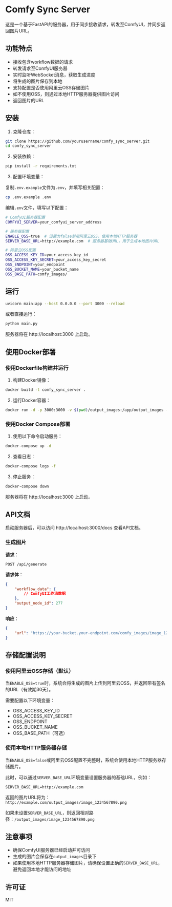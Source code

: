 # Comfy Sync Server

这是一个基于FastAPI的服务器，用于同步接收请求，转发至ComfyUI，并同步返回图片URL。

## 功能特点

- 接收包含workflow数据的请求
- 转发请求至ComfyUI服务器
- 实时监听WebSocket消息，获取生成进度
- 将生成的图片保存到本地
- 支持配置是否使用阿里云OSS存储图片
- 如不使用OSS，则通过本地HTTP服务器提供图片访问
- 返回图片的URL

## 安装

1. 克隆仓库：

```bash
git clone https://github.com/yourusername/comfy_sync_server.git
cd comfy_sync_server
```

2. 安装依赖：

```bash
pip install -r requirements.txt
```

3. 配置环境变量：

复制`.env.example`文件为`.env`，并填写相关配置：

```bash
cp .env.example .env
```

编辑`.env`文件，填写以下配置：

```bash
# ComfyUI服务器配置
COMFYUI_SERVER=your_comfyui_server_address

# 服务器配置
ENABLE_OSS=true  # 设置为false禁用阿里云OSS，使用本地HTTP服务器
SERVER_BASE_URL=http://example.com  # 服务器基础URL，用于生成本地图片URL

# 阿里云OSS配置
OSS_ACCESS_KEY_ID=your_access_key_id
OSS_ACCESS_KEY_SECRET=your_access_key_secret
OSS_ENDPOINT=your_endpoint
OSS_BUCKET_NAME=your_bucket_name
OSS_BASE_PATH=comfy_images/
```

## 运行

```bash
uvicorn main:app --host 0.0.0.0 --port 3000 --reload
```

或者直接运行：

```bash
python main.py
```

服务器将在 http://localhost:3000 上启动。

## 使用Docker部署

### 使用Dockerfile构建并运行

1. 构建Docker镜像：

```bash
docker build -t comfy_sync_server .
```

2. 运行Docker容器：

```bash
docker run -d -p 3000:3000 -v $(pwd)/output_images:/app/output_images -v $(pwd)/.env:/app/.env --name comfy_sync_server comfy_sync_server
```

### 使用Docker Compose部署

1. 使用以下命令启动服务：

```bash
docker-compose up -d
```

2. 查看日志：

```bash
docker-compose logs -f
```

3. 停止服务：

```bash
docker-compose down
```

服务器将在 http://localhost:3000 上启动。

## API文档

启动服务器后，可以访问 http://localhost:3000/docs 查看API文档。

### 生成图片

**请求**：

```
POST /api/generate
```

**请求体**：

```json
{
    "workflow_data": {
        // ComfyUI工作流数据
    },
    "output_node_id": 277
}
```

**响应**：

```json
{
    "url": "https://your-bucket.your-endpoint.com/comfy_images/image_1234567890.png"
}
```

## 存储配置说明

### 使用阿里云OSS存储（默认）

当`ENABLE_OSS=true`时，系统会将生成的图片上传到阿里云OSS，并返回带有签名的URL（有效期30天）。

需要配置以下环境变量：
- OSS_ACCESS_KEY_ID
- OSS_ACCESS_KEY_SECRET
- OSS_ENDPOINT
- OSS_BUCKET_NAME
- OSS_BASE_PATH（可选）

### 使用本地HTTP服务器存储

当`ENABLE_OSS=false`或阿里云OSS配置不完整时，系统会使用本地HTTP服务器存储图片。

此时，可以通过`SERVER_BASE_URL`环境变量设置服务器的基础URL，例如：
```
SERVER_BASE_URL=http://example.com
```

返回的图片URL将为：`http://example.com/output_images/image_1234567890.png`

如果未设置`SERVER_BASE_URL`，则返回相对路径：`/output_images/image_1234567890.png`

## 注意事项

- 确保ComfyUI服务器已经启动并可访问
- 生成的图片会保存在`output_images`目录下
- 如果使用本地HTTP服务器存储图片，请确保设置正确的`SERVER_BASE_URL`，避免返回本地才能访问的地址

## 许可证

MIT 